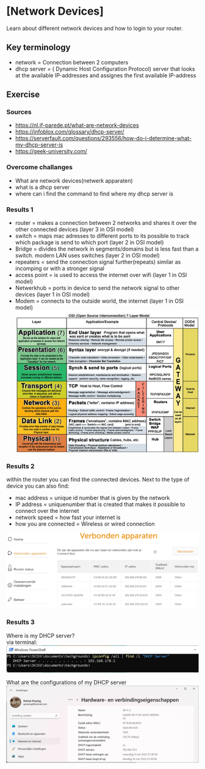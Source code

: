 # [Network Devices]
Learn about different network devices and how to login to your router. 

## Key terminology
- network = Connection between 2 computers
- dhcp server = ( Dynamic Host Configuration Protocol) server that looks at the available IP-addresses and assignes the first available IP-address

## Exercise
### Sources
- https://nl.jf-parede.pt/what-are-network-devices
- https://infoblox.com/glossary/dhcp-server/ 
- https://serverfault.com/questions/293556/how-do-i-determine-what-my-dhcp-server-is
- https://geek-university.com/

### Overcome challanges
- What are network devices(netwerk apparaten)
- what is a dhcp server
- where can i find the command to find where my dhcp server is

### Results 1
- router = makes a connection between 2 networks and shares it over the other connected devices (layer 3 in OSI model)
- switch = maps mac adresses to different ports to its possible to track which package is send to which port  (layer 2 in OSI model)
- Bridge = divides the network in segments/domains but is less fast than a switch. modern LAN uses switches (layer 2 in OSI model)
- repeaters = send the connection signal further(repeats) similar as incomping or with a stronger signal
- access point = is used to access the internet over wifi (layer 1 in OSI model)
- Netwerkhub =  ports in device to send the network signal to other devices (layer 1 in OSI model)
- Modem = connects to the outside world, the internet (layer 1 in OSI model)
![screenshot](../00_includes/osi-devices.jpg)

### Results 2
within the router you can find the connected devices. Next to the type of device you can also find: 
- mac address = unique id number that is given by the network 
- IP address = uniquenumber that is created that makes it possible to connect over the internet
- network speed = how fast your internet is
- how you are connected = Wireless or wired connection

![screenshot](../00_includes/devices.jpg)

### Results 3
Where is my DHCP server?  
via terminal:  
![screenshot](../00_includes/dhcp-server-terminal.jpg)  

What are the configurations of my DHCP server  
![screenshot](../00_includes/dhcp-server-configuration.jpg)  
